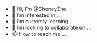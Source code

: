 - 👋 Hi, I’m @CheneyZhe
- 👀 I’m interested in ...
- 🌱 I’m currently learning ...
- 💞️ I’m looking to collaborate on ...
- 📫 How to reach me ...

<!---
CheneyZhe/CheneyZhe is a ✨ special ✨ repository because its `README.md` (this file) appears on your GitHub profile.
You can click the Preview link to take a look at your changes.
--->
